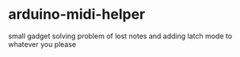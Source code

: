 # arduino-midi-helper
small gadget solving problem of lost notes and adding latch mode to whatever you please

